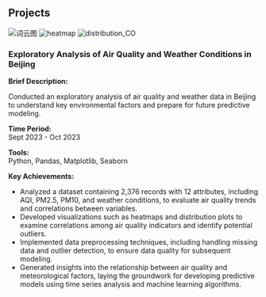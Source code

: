## Projects
 ![词云图](https://github.com/user-attachments/assets/26dabc18-376e-43ae-9409-b9e31bbc7a90)
 ![heatmap](https://github.com/user-attachments/assets/f374b7f8-8871-45f2-9261-82c9e9a9659a)
![distribution_CO](https://github.com/user-attachments/assets/a7cbb9b7-b721-49fb-9800-b96bdfb11225)

### Exploratory Analysis of Air Quality and Weather Conditions in Beijing

**Brief Description:** 

Conducted an exploratory analysis of air quality and weather data in Beijing to understand key environmental factors and prepare for future predictive modeling.

**Time Period:**  
Sept 2023 - Oct 2023

**Tools:**  
Python, Pandas, Matplotlib, Seaborn

**Key Achievements:**
- Analyzed a dataset containing 2,376 records with 12 attributes, including AQI, PM2.5, PM10, and weather conditions, to evaluate air quality trends and correlations between variables.
- Developed visualizations such as heatmaps and distribution plots to examine correlations among air quality indicators and identify potential outliers.
- Implemented data preprocessing techniques, including handling missing data and outlier detection, to ensure data quality for subsequent modeling.
- Generated insights into the relationship between air quality and meteorological factors, laying the groundwork for developing predictive models using time series analysis and machine learning algorithms.
